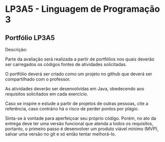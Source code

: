 # LP3A5 - Linguagem de Programação 3
Portfólio LP3A5
---------------------------
Descrição: 

Parte da avaliação será realizada a partir de portfólios nos quais deverão ser carregados os códigos fontes de atividades solicitadas.

O portfólio deverá ser criado como um projeto no github que deverá ser compartilhado com o professor.

As atividades deverão ser desenvolvidas em Java, obedecendo aos requisitos solicitados em cada exercício.

Caso se inspire e estude a partir de projetos de outras pessoas, cite a referência, caso contrário há o risco de perder pontos por plágio.

Sinta-se à vontade para aperfeiçoar seu próprio código. Porém, no ato da entrega deve ter uma versão funcional que atenda a todos os requisitos, portanto, o primeiro passo é desenvolver um produto viável mínimo (MVP), salvar uma versão no git e só então tentar melhorá-lo.

